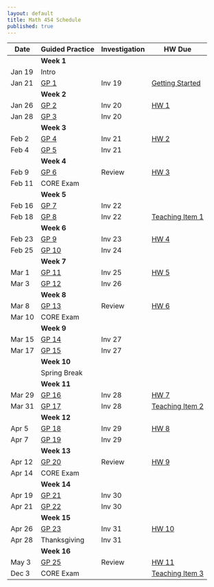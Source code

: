 ```yaml
---
layout: default
title: Math 454 Schedule
published: true
---
```








| Date   	| Guided Practice                  	| Investigation 	| HW Due                                                                                                                                                                      	|
|--------	|----------------------------------	|---------------	|---------------------	|
|        	| **Week 1**                       	|               	|                                                                                                                                                                             	|
| Jan 19 	| Intro                            	|               	|                                                                                                                                                                             	|
| Jan 21 	| [GP 1](/NSC-Math-454/GP1.html)   	| Inv 19        	| [Getting Started](http://www.overleaf.com/docs?snip_uri=https://raw.githubusercontent.com/sergeballif/NSC-Math-454/gh-pages/homework/Math454GettingStarted.tex&splash=none) 	|
|        	| **Week 2**                       	|               	|                                                                                                                                                                             	|
| Jan 26 	| [GP 2](/NSC-Math-454/GP2.html)   	| Inv 20        	| [HW 1](http://www.overleaf.com/docs?snip_uri=https://raw.githubusercontent.com/sergeballif/NSC-Math-454/gh-pages/homework/Math454HW1.tex&splash=none)                       	|
| Jan 28 	| [GP 3](/NSC-Math-454/GP3.html)   	| Inv 20        	|                                                                                                                                                                             	|
|        	| **Week 3**                       	|               	|                                                                                                                                                                             	|
| Feb 2  	| [GP 4](/NSC-Math-454/GP4.html)   	| Inv 21        	| [HW 2](http://www.overleaf.com/docs?snip_uri=https://raw.githubusercontent.com/sergeballif/NSC-Math-454/gh-pages/homework/Math454HW2.tex&splash=none)                       	|
| Feb 4  	| [GP 5](/NSC-Math-454/GP5.html)   	| Inv 21        	|                                                                                                                                                                             	|
|        	| **Week 4**                       	|               	|                                                                                                                                                                             	|
| Feb 9  	| [GP 6](/NSC-Math-454/GP6.html)   	| Review        	| [HW 3](http://www.overleaf.com/docs?snip_uri=https://raw.githubusercontent.com/sergeballif/NSC-Math-454/gh-pages/homework/Math454HW3.tex&splash=none)                       	|
| Feb 11 	| CORE Exam                        	|               	|                                                                                                                                                                             	|
|        	| **Week 5**                       	|               	|                                                                                                                                                                             	|
| Feb 16 	| [GP 7](/NSC-Math-454/GP7.html)   	| Inv 22        	|                                                                                                                                                                             	|
| Feb 18 	| [GP 8](/NSC-Math-454/GP8.html)   	| Inv 22        	| [Teaching Item 1](/NSC-Math-454/TeachingItems.html)                                                                                                                         	|
|        	| **Week 6**                       	|               	|                                                                                                                                                                             	|
| Feb 23 	| [GP 9](/NSC-Math-454/GP9.html)   	| Inv 23        	| [HW 4](http://www.overleaf.com/docs?snip_uri=https://raw.githubusercontent.com/sergeballif/NSC-Math-454/gh-pages/homework/Math454HW4.tex&splash=none)                       	|
| Feb 25 	| [GP 10](/NSC-Math-454/GP10.html) 	| Inv 24        	|                                                                                                                                                                             	|
|        	| **Week 7**                       	|               	|                                                                                                                                                                             	|
| Mar 1  	| [GP 11](/NSC-Math-454/GP11.html) 	| Inv 25        	| [HW 5](http://www.overleaf.com/docs?snip_uri=https://raw.githubusercontent.com/sergeballif/NSC-Math-454/gh-pages/homework/Math454HW5.tex&splash=none)                       	|
| Mar 3  	| [GP 12](/NSC-Math-454/GP12.html) 	| Inv 26        	|                                                                                                                                                                             	|
|        	| **Week 8**                       	|               	|                                                                                                                                                                             	|
| Mar 8  	| [GP 13](/NSC-Math-454/GP13.html) 	| Review        	| [HW 6](http://www.overleaf.com/docs?snip_uri=https://raw.githubusercontent.com/sergeballif/NSC-Math-454/gh-pages/homework/Math454HW6.tex&splash=none)                       	|
| Mar 10 	| CORE Exam                        	|               	|                                                                                                                                                                             	|
|        	| **Week 9**                       	|               	|                                                                                                                                                                             	|
| Mar 15 	| [GP 14](/NSC-Math-454/GP14.html) 	| Inv 27        	|                                                                                                                                                                             	|
| Mar 17 	| [GP 15](/NSC-Math-454/GP15.html) 	| Inv 27        	|                                                                                                                                                                             	|
|        	| **Week 10**                      	|               	|                                                                                                                                                                             	|
|        	| Spring Break                     	|               	|                                                                                                                                                                             	|
|        	| **Week 11**                      	|               	|                                                                                                                                                                             	|
| Mar 29 	| [GP 16](/NSC-Math-454/GP16.html) 	| Inv 28        	| [HW 7](http://www.overleaf.com/docs?snip_uri=https://raw.githubusercontent.com/sergeballif/NSC-Math-454/gh-pages/homework/Math454HW7.tex&splash=none)                       	|
| Mar 31 	| [GP 17](/NSC-Math-454/GP17.html) 	| Inv 28        	| [Teaching Item 2](/NSC-Math-454/homework/Math454TeachingItem2.pdf)                                                                                                          	|
|        	| **Week 12**                      	|               	|                                                                                                                                                                             	|
| Apr 5  	| [GP 18](/NSC-Math-454/GP18.html) 	| Inv 29        	| [HW 8](http://www.overleaf.com/docs?snip_uri=https://raw.githubusercontent.com/sergeballif/NSC-Math-454/gh-pages/homework/Math454HW8.tex&splash=none)                       	|
| Apr 7  	| [GP 19](/NSC-Math-454/GP19.html) 	| Inv 29        	|                                                                                                                                                                             	|
|        	| **Week 13**                      	|               	|                                                                                                                                                                             	|
| Apr 12 	| [GP 20](/NSC-Math-454/GP20.html) 	| Review        	| [HW 9](http://www.overleaf.com/docs?snip_uri=https://raw.githubusercontent.com/sergeballif/NSC-Math-454/gh-pages/homework/Math454HW9.tex&splash=none)                       	|
| Apr 14 	| CORE Exam                        	|               	|                                                                                                                                                                             	|
|        	| **Week 14**                      	|               	|                                                                                                                                                                             	|
| Apr 19 	| [GP 21](/NSC-Math-454/GP21.html) 	| Inv 30        	|                                                                                                                                                                             	|
| Apr 21 	| [GP 22](/NSC-Math-454/GP22.html) 	| Inv 30        	|                                                                                                                                                                             	|
|        	| **Week 15**                      	|               	|                                                                                                                                                                             	|
| Apr 26 	| [GP 23](/NSC-Math-454/GP23.html) 	| Inv 31        	| [HW 10](http://www.overleaf.com/docs?snip_uri=https://raw.githubusercontent.com/sergeballif/NSC-Math-454/gh-pages/homework/Math454HW10.tex&splash=none)                     	|
| Apr 28 	| Thanksgiving                     	| Inv 31        	|                                                                                                                                                                             	|
|        	| **Week 16**                      	|               	|                                                                                                                                                                             	|
| May 3  	| [GP 25](/NSC-Math-454/GP25.html) 	| Review        	| [HW 11](http://www.overleaf.com/docs?snip_uri=https://raw.githubusercontent.com/sergeballif/NSC-Math-454/gh-pages/homework/Math454HW11.tex&splash=none)                     	|
| Dec 3  	| CORE Exam                        	|           	| [Teaching Item 3](/NSC-Math-454/homework/Math454TeachingItem3.pdf)                                                                                                          	|
